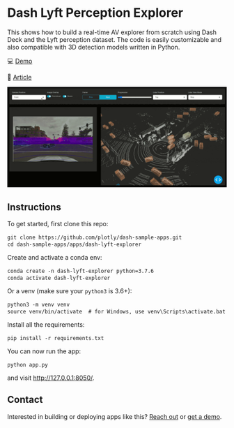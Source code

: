 <!--
To get started, replace
Dash Lyft Perception Explorer with your app name (e.g. Dash Super Cool App)
dash-lyft-explorer with the short handle (e.g. dash-super-cool)

If this is in dash sample apps, uncomment the second "git clone https..." and remove the first one.
If this is in dash sample apps and you have a colab demo, uncomment the "Open in Colab" link to see the badge (make sure to create a ColabDemo.ipynb) first.

-->
# Dash Lyft Perception Explorer
<!-- 
[![Open In Colab](https://colab.research.google.com/assets/colab-badge.svg)](https://colab.research.google.com/github/plotly/dash-sample-apps/blob/master/apps/dash-lyft-explorer/ColabDemo.ipynb)
 -->

This shows how to build a real-time AV explorer from scratch using Dash Deck and the Lyft perception dataset. The code is easily customizable and also compatible with 3D detection models written in Python. 


💻 [Demo](https://dash-gallery.plotly.host/dash-lyft-explorer/)

📰 [Article](https://medium.com/plotly/the-history-of-autonomous-vehicle-datasets-and-3-open-source-python-apps-for-visualizing-them-afee9d13f58a)

![demo](assets/demo.gif)

## Instructions

To get started, first clone this repo:

```
git clone https://github.com/plotly/dash-sample-apps.git
cd dash-sample-apps/apps/dash-lyft-explorer
```


Create and activate a conda env:
```
conda create -n dash-lyft-explorer python=3.7.6
conda activate dash-lyft-explorer
```

Or a venv (make sure your `python3` is 3.6+):
```
python3 -m venv venv
source venv/bin/activate  # for Windows, use venv\Scripts\activate.bat
```

Install all the requirements:

```
pip install -r requirements.txt
```

You can now run the app:
```
python app.py
```

and visit http://127.0.0.1:8050/.

## Contact

Interested in building or deploying apps like this? [Reach out](https://plotly.com/contact-us/) or [get a demo](https://plotly.com/get-demo).
